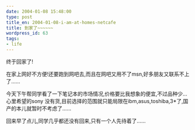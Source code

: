 ```yaml
---
date: 2004-01-08 15:48:00
type: post
title_en: 2004-01-08-i-am-at-homes-netcafe
title: 到家了~~~~~~
wordpress_id: 63
tags:
- life
---
```


终于回家了!  
  
在家上网好不方便!还要跑到网吧去,而且在网吧又用不了msn,好多朋友又联系不上了......  
  
今天下午帮同学看了一下笔记本的市场情况,价格要比我想象的便宜,不过品种少...心里希望的sony 没有货,目前选择的范围就只能局限在ibm,asus,toshiba,3*了,国产的本儿就暂时不考虑了......  
  
回来早了点儿,同学几乎都还没有回来,只有一个人先待着了......

[](http://www.icbean.com/nickcheng/default.asp?cat=1)
